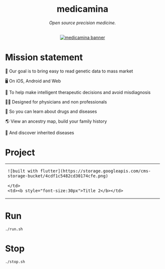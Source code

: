 <div align="center">
  <h1>medicamina</h1>
  <i>Open source precision medicine.</i>
</div>

<br />

<div align="center">

  [![medicamina banner](https://raw.githubusercontent.com/medicamina/medicamina/main/banner.png)](https://github.com/medicamina)

</div>

# Mission statement

🧬 Our goal is to bring easy to read genetic data to mass market

🖥 On iOS, Android and Web

💊 To help make intelligent therapeutic decisions and avoid misdiagnosis

👩‍⚕️ Designed for physicians and non professionals

📖 So you can learn about drugs and diseases

🌎 View an ancestry map, build your family history

🤧 And discover inherited diseases

# Project 

<table border="0">
 <tr>
    <td>
    
    ![built with flutter](https://storage.googleapis.com/cms-storage-bucket/4cdf1c5482cd30174cfe.png)
    
    </td>
    <td><b style="font-size:30px">Title 2</b></td>
 </tr>
</table>

# Run

`./run.sh`

# Stop

`./stop.sh`